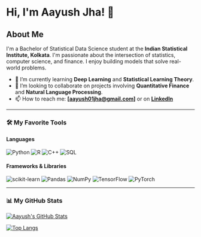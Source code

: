 # Hi, I'm Aayush Jha! 👋

## About Me
I'm a Bachelor of Statistical Data Science student at the **Indian Statistical Institute, Kolkata**. I'm passionate about the intersection of statistics, computer science, and finance. I enjoy building models that solve real-world problems.

- 🌱 I’m currently learning **Deep Learning** and **Statistical Learning Theory**.
- 👯 I’m looking to collaborate on projects involving **Quantitative Finance** and **Natural Language Processing**.
- 📫 How to reach me: **[aayush01jha@gmail.com]** or on **[LinkedIn](https://www.linkedin.com/in/aayush-jha-01852a24a/)**

---

### 🛠️ My Favorite Tools

#### Languages
![Python](https://img.shields.io/badge/python-3670A0?style=for-the-badge&logo=python&logoColor=ffdd54)
![R](https://img.shields.io/badge/r-%23276DC3.svg?style=for-the-badge&logo=r&logoColor=white)
![C++](https://img.shields.io/badge/c++-%2300599C.svg?style=for-the-badge&logo=c%2B%2B&logoColor=white)
![SQL](https://img.shields.io/badge/sql-%23025E8C.svg?style=for-the-badge&logo=microsoft-sql-server&logoColor=white)

#### Frameworks & Libraries
![scikit-learn](https://img.shields.io/badge/scikit--learn-%23F7931E.svg?style=for-the-badge&logo=scikit-learn&logoColor=white)
![Pandas](https://img.shields.io/badge/pandas-%23150458.svg?style=for-the-badge&logo=pandas&logoColor=white)
![NumPy](https://img.shields.io/badge/numpy-%23013243.svg?style=for-the-badge&logo=numpy&logoColor=white)
![TensorFlow](https://img.shields.io/badge/TensorFlow-%23FF6F00.svg?style=for-the-badge&logo=TensorFlow&logoColor=white)
![PyTorch](https://img.shields.io/badge/PyTorch-%23EE4C2C.svg?style=for-the-badge&logo=PyTorch&logoColor=white)

---

### 📊 My GitHub Stats

[![Aayush's GitHub Stats](https://github-readme-stats.vercel.app/api?username=aayush-0131&show_icons=true&theme=tokyonight&hide_border=true&count_private=true)](https://github.com/anuraghazra/github-readme-stats)

[![Top Langs](https://github-readme-stats.vercel.app/api/top-langs/?username=aayush-0131&layout=compact&theme=tokyonight&hide_border=true)](https://github.com/anuraghazra/github-readme-stats)

